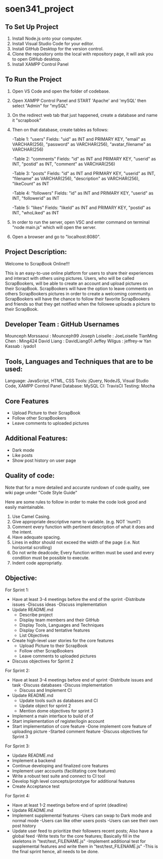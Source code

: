 # soen341_project

## To Set Up Project

1. Install Node.js onto your computer.
2. Install Visual Studio Code for your editor.
3. Install GitHub Desktop for the version control.
4. Clone the repository onto the local with repository page, it will ask you to open GitHub desktop.
5. Install XAMPP Control Panel

## To Run the Project

1. Open VS Code and open the folder of codebase.
2. Open XAMPP Control Panel and START 'Apache' and 'mySQL' then select "Admin" for "mySQL"
3. On the redirect web tab that just happened, create a database and name it "scrapbook" 
4. Then on that database, create tables as follows:

	-Table 1: "users" Fields: "uid" as INT and PRIMARY KEY, "email" as VARCHAR(256), "password" as VARCHAR(256), "avatar_filename" as VARCHAR(256)
	
	-Table 2: "comments" Fields: "id" as INT and PRIMARY KEY, "userid" as INT, "postid" as INT, "comment" as VARCHAR(256)
	
	-Table 3: "posts" Fields: "id" as INT and PRIMARY KEY, "userid" as INT, "filename" as VARCHAR(256), "description" as VARCHAR(256), "likeCount" as INT
	
	-Table 4: "followers" Fields: "id" as INT and PRIMARY KEY, "userid" as INT, "followerid" as INT
	
	-Table 5: "likes" Fields: "likeId" as INT and PRIMARY KEY, "postid" as INT, "whoLiked" as INT
	
5. In order to run the server, open VSC and enter command on terminal "node main.js" which will open the server.
6. Open a browser and go to "localhost:8080".
 

## Project Description:

Welcome to ScrapBook Online!!!

This is an easy-to-use online platform for users to share their experiences and interact with others using pictures.
Users, who will be called ScrapBookers, will be able to create an account and upload pictures on 
their ScrapBook. ScrapBookers will have the option to leave comments on others ScrapBookers pictures in order to 
create a welcoming community. ScrapBookers will have the chance to follow their favorite ScrapBookers and friends so that 
they get notified when the followee uploads a picture to their ScrapBook.


## Developer Team	   : GitHub Usernames
Mounceph Morssaoui : Mounceph99
Joseph Loiselle    : JoeLoiselle
TianMing Chen      : Ming424
David Liang        : DavidLiang01
Jeffey Wilgus      : jeffrey-w
Yan Kassab	   	   : iyado1

## Tools, Languages and Techniques that are to be used:
Language: JavaScript, HTML, CSS
Tools: jQuery, NodeJS, Visual Studio Code, XAMPP Control Panel
Database: MySQL
CI: TravisCI
Testing: Mocha

## Core Features
- Upload Picture to their ScrapBook
- Follow other ScrapBookers
- Leave comments to uploaded pictures

## Additional Features:
- Dark mode
- Like posts
- Show post history on user page

## Quality of code:
Note that for a more detailed and accurate rundown of code quality, see wiki page under "Code Style Guide"

Here are some rules to follow in order to make the code look good and easily maintainable.
1. Use Camel Casing.
2. Give appropriate descriptive name to variable. (e.g. NOT 'num1')
3. Comment every function with pertinent description of what it does and the intent.
4. Have adequate spacing. 
5. Lines in editor should not exceed the width of the page (i.e. Not horizontal scrolling)
6. Do not write deadcode; Every function written must be used and every condition must be 
	possible to execute.
7. Indent code appropriatly.

## Objective: 
For Sprint 1:
- Have at least 3-4 meetings before the end of the sprint
	-Distribute issues
	-Discuss ideas
	-Discuss implementation
- Update README.md
	- Describe project 
	- Display team members and their GitHub
	- Display Tools, Languages and Techniques
	- Display Core and tentative features
	- List Objectives	
- Create high-level user stories for the core features
	- Upload Picture to their ScrapBook
	- Follow other ScrapBookers
	- Leave comments to uploaded pictures
- Discuss objectives for Sprint 2

For Sprint 2:
- Have at least 3-4 meetings before end of sprint
	-Distribute issues and task
	-Discuss databases
	-Discuss implementation
	- Discuss and Implement CI
- Update README.md
	- Update tools such as databases and CI
	- Update object for sprint 2
	- Mention dome objectives for sprint 3
- Implement a main interface to build of of
- Start implementation of register/login account
- Start implementation of core feature
	-Done implement core feature of uploading picture
	-Started comment feature
-Discuss objectives for Sprint 3

For Sprint 3:
- Update README.md
- Implement a backend
- Continue developing and finalized core features
- Implement user accounts (facilitating core features)
- Write a robust test suite and connect to CI tool
- Develop high level concepts/prototype for additional features
- Create Acceptance test

For Sprint 4:
- Have at least 1-2 meetings before end of sprint (deadline)
- Update README.md
- Implement supplemental features
	-Users can swap to Dark mode and normal mode
	-Users can like other users posts
	-Users can see their own post history
- Update user feed to prioritize their followers recent posts; Also have a global feed
-Write tests for the core features; Basically fill in the skeletons in "test/test_FILENAME.js"
-Implement additional test for supplemental features and write them in "test/test_FILENAME.js"
-This is the final sprint hence, all needs to be done.
